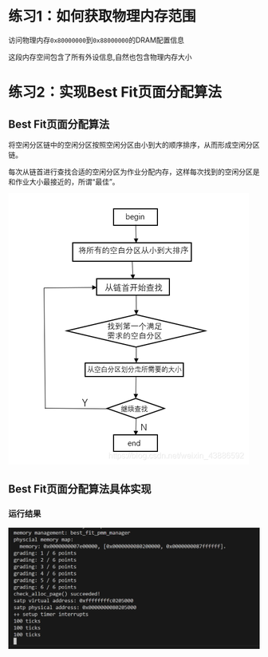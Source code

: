 # 练习1：如何获取物理内存范围

访问物理内存`0x80000000`到`0x88000000`的DRAM配置信息

这段内存空间包含了所有外设信息,自然也包含物理内存大小

# 练习2：实现Best Fit页面分配算法

## Best Fit页面分配算法

将空闲分区链中的空闲分区按照空闲分区由小到大的顺序排序，从而形成空闲分区链。

每次从链首进行查找合适的空闲分区为作业分配内存，这样每次找到的空闲分区是和作业大小最接近的，所谓“最佳”。

![Best Fit算法图解](../pic/lab2/2.1.png)

## Best Fit页面分配算法具体实现

### 运行结果

![lab2运行结果](../pic/lab2/2.2.png)